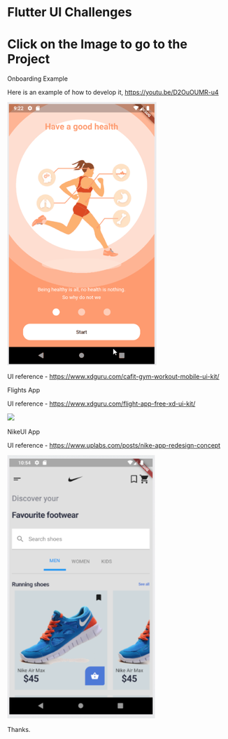 # Flutter UI Challenges

# Click on the Image to go to the Project

Onboarding Example 

Here is an example of how to develop it, https://youtu.be/D2OuOUMR-u4

[<img src="assets/CafitUI_Onboarding_output.gif" height="600em" />](/cafitui)

UI reference - https://www.xdguru.com/cafit-gym-workout-mobile-ui-kit/

Flights App

UI reference - https://www.xdguru.com/flight-app-free-xd-ui-kit/

[<img src="assets/FlightsUI_output.gif" height="600em" />](flightsui)

NikeUI App

UI reference - https://www.uplabs.com/posts/nike-app-redesign-concept

[<img src="assets/NikeUI_output.PNG" height="600em" />](nikeui)


Thanks.
